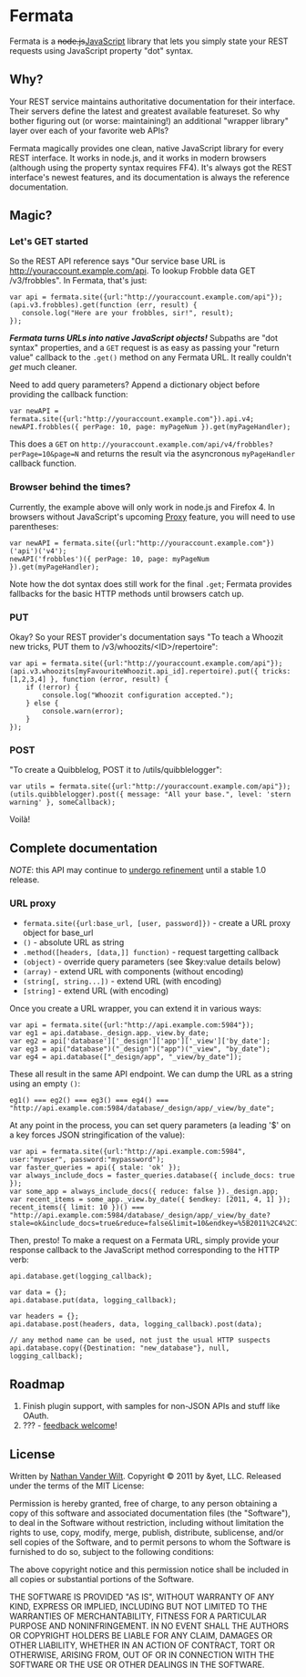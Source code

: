 # Fermata #

Fermata is a <del>node.js</del><ins>JavaScript</ins> library that lets you simply state your REST requests using JavaScript property "dot" syntax.


## Why? ##

Your REST service maintains authoritative documentation for their interface.
Their servers define the latest and greatest available featureset.
So why bother figuring out (or worse: maintaining!) an additional "wrapper library" layer over each of your favorite web APIs?

Fermata magically provides one clean, native JavaScript library for every REST interface.
It works in node.js, and it works in modern browsers (although using the property syntax requires FF4).
It's always got the REST interface's newest features, and its documentation is always the reference documentation.


## Magic? ##

### Let's GET started ###

So the REST API reference says "Our service base URL is http://youraccount.example.com/api. To lookup Frobble data GET /v3/frobbles".
In Fermata, that's just:

    var api = fermata.site({url:"http://youraccount.example.com/api"});
    (api.v3.frobbles).get(function (err, result) {
       console.log("Here are your frobbles, sir!", result);
    });

***Fermata turns URLs into native JavaScript objects!***
Subpaths are "dot syntax" properties, and a `GET` request is as easy as passing your "return value" callback to the `.get()` method on any Fermata URL.
It really couldn't *get* much cleaner.

Need to add query parameters? Append a dictionary object before providing the callback function:

    var newAPI = fermata.site({url:"http://youraccount.example.com"}).api.v4;
    newAPI.frobbles({ perPage: 10, page: myPageNum }).get(myPageHandler);

This does a `GET` on `http://youraccount.example.com/api/v4/frobbles?perPage=10&page=N` and returns the result via the asyncronous `myPageHandler` callback function.

### Browser behind the times? ###

Currently, the example above will only work in node.js and Firefox 4.
In browsers without JavaScript's upcoming [Proxy](http://wiki.ecmascript.org/doku.php?id=harmony:proxies) feature, you will need to use parentheses:

    var newAPI = fermata.site({url:"http://youraccount.example.com"})('api')('v4');
    newAPI('frobbles')({ perPage: 10, page: myPageNum }).get(myPageHandler);

Note how the dot syntax does still work for the final `.get`; Fermata provides fallbacks for the basic HTTP methods until browsers catch up.


### PUT ###

Okay? So your REST provider's documentation says "To teach a Whoozit new tricks, PUT them to /v3/whoozits/&lt;ID&gt;/repertoire":

    var api = fermata.site({url:"http://youraccount.example.com/api"});
    (api.v3.whoozits[myFavouriteWhoozit.api_id].repertoire).put({ tricks: [1,2,3,4] }, function (error, result) {
        if (!error) {
            console.log("Whoozit configuration accepted.");
        } else {
            console.warn(error);
        }
    });


### POST ###

"To create a Quibblelog, POST it to /utils/quibblelogger":

    var utils = fermata.site({url:"http://youraccount.example.com/api"});
    (utils.quibblelogger).post({ message: "All your base.", level: 'stern warning' }, someCallback);

Voilà!


## Complete documentation ##

*NOTE*: this API may continue to [undergo refinement](https://github.com/andyet/fermata/blob/master/ROADMAP.md) until a stable 1.0 release.


### URL proxy ###

* `fermata.site({url:base_url, [user, password]})` - create a URL proxy object for base_url
* `()` - absolute URL as string
* `.method([headers, [data,]] function)` - request targetting callback
* `(object)` - override query parameters (see $key:value details below)
* `(array)` - extend URL with components (without encoding)
* `(string[, string...])` - extend URL (with encoding)
* `[string]` - extend URL (with encoding)


Once you create a URL wrapper, you can extend it in various ways:

    var api = fermata.site({url:"http://api.example.com:5984"});
    var eg1 = api.database._design.app._view.by_date;
    var eg2 = api['database']['_design']['app']['_view']['by_date'];
    var eg3 = api("database")("_design")("app")("_view", "by_date");
    var eg4 = api.database(["_design/app", "_view/by_date"]);

These all result in the same API endpoint. We can dump the URL as a string using an empty `()`:

    eg1() === eg2() === eg3() === eg4() === "http://api.example.com:5984/database/_design/app/_view/by_date";

At any point in the process, you can set query parameters (a leading '$' on a key forces JSON stringification of the value):

    var api = fermata.site({url:"http://api.example.com:5984", user:"myuser", password:"mypassword");
    var faster_queries = api({ stale: 'ok' });
    var always_include_docs = faster_queries.database({ include_docs: true });
    var some_app = always_include_docs({ reduce: false })._design.app;
    var recent_items = some_app._view.by_date({ $endkey: [2011, 4, 1] });
    recent_items({ limit: 10 })() === "http://api.example.com:5984/database/_design/app/_view/by_date?stale=ok&include_docs=true&reduce=false&limit=10&endkey=%5B2011%2C4%2C1%5D";

Then, presto! To make a request on a Fermata URL, simply provide your response callback to the JavaScript method corresponding to the HTTP verb:
    
    api.database.get(logging_callback);
    
    var data = {};
    api.database.put(data, logging_callback);
    
    var headers = {};
    api.database.post(headers, data, logging_callback).post(data);
    
    // any method name can be used, not just the usual HTTP suspects
    api.database.copy({Destination: "new_database"}, null, logging_callback);


## Roadmap ##

1. Finish plugin support, with samples for non-JSON APIs and stuff like OAuth.
1. ??? - [feedback welcome](https://github.com/andyet/fermata/issues)!


## License ##

Written by [Nathan Vander Wilt](http://twitter.com/natevw).
Copyright © 2011 by &yet, LLC. Released under the terms of the MIT License:

Permission is hereby granted, free of charge, to any person obtaining a copy
of this software and associated documentation files (the "Software"), to deal
in the Software without restriction, including without limitation the rights
to use, copy, modify, merge, publish, distribute, sublicense, and/or sell
copies of the Software, and to permit persons to whom the Software is
furnished to do so, subject to the following conditions:

The above copyright notice and this permission notice shall be included in
all copies or substantial portions of the Software.

THE SOFTWARE IS PROVIDED "AS IS", WITHOUT WARRANTY OF ANY KIND, EXPRESS OR
IMPLIED, INCLUDING BUT NOT LIMITED TO THE WARRANTIES OF MERCHANTABILITY,
FITNESS FOR A PARTICULAR PURPOSE AND NONINFRINGEMENT. IN NO EVENT SHALL THE
AUTHORS OR COPYRIGHT HOLDERS BE LIABLE FOR ANY CLAIM, DAMAGES OR OTHER
LIABILITY, WHETHER IN AN ACTION OF CONTRACT, TORT OR OTHERWISE, ARISING FROM,
OUT OF OR IN CONNECTION WITH THE SOFTWARE OR THE USE OR OTHER DEALINGS IN
THE SOFTWARE.